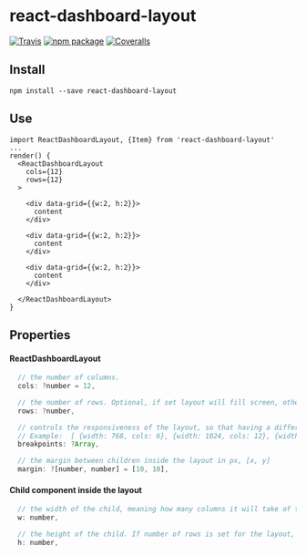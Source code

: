 # react-dashboard-layout

[![Travis][build-badge]][build]
[![npm package][npm-badge]][npm]
[![Coveralls][coveralls-badge]][coveralls]

[build-badge]: https://img.shields.io/travis/mschaeffner/react-dashboard-layout/master.png?style=flat-square
[build]: https://travis-ci.org/mschaeffner/react-dashboard-layout

[npm-badge]: https://img.shields.io/npm/v/react-dashboard-layout.png?style=flat-square
[npm]: https://www.npmjs.org/package/react-dashboard-layout

[coveralls-badge]: https://img.shields.io/coveralls/mschaeffner/react-dashboard-layout/master.png?style=flat-square
[coveralls]: https://coveralls.io/github/mschaeffner/react-dashboard-layout


## Install
``npm install --save react-dashboard-layout``

## Use

```
import ReactDashboardLayout, {Item} from 'react-dashboard-layout'
...
render() {
  <ReactDashboardLayout
    cols={12}
    rows={12}
  >

    <div data-grid={{w:2, h:2}}>
      content
    </div>

    <div data-grid={{w:2, h:2}}>
      content
    </div>

    <div data-grid={{w:2, h:2}}>
      content
    </div>

  </ReactDashboardLayout>
}

```

## Properties

#### ReactDashboardLayout
```javascript
  // the number of columns.
  cols: ?number = 12,

  // the number of rows. Optional, if set layout will fill screen, otherwise it will be a scrollable layout.
  rows: ?number,

  // controls the responsiveness of the layout, so that having a different number of columns based on the screen width. If set then, cols property is ignored.
  // Example:  [ {width: 768, cols: 6}, {width: 1024, cols: 12}, {width: 480, cols: 3} ]
  breakpoints: ?Array,

  // the margin between children inside the layout in px, [x, y]
  margin: ?[number, number] = [10, 10],

```

#### Child component inside the layout
```javascript
  // the width of the child, meaning how many columns it will take of the layout.
  w: number,

  // the height of the child. If number of rows is set for the layout, then height of this child means how many rows it will take of the layout. Else height is relative to the width of the child. E.g. w=4 and h=2 would mean, that the child's height is always 50% of its width.
  h: number,
```
